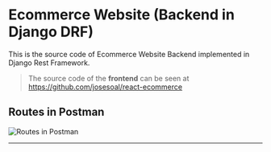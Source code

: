 # Ecommerce Website (Backend in Django DRF)

This is the source code of Ecommerce Website Backend implemented in Django Rest Framework.

>The source code of the **frontend** can be seen at https://github.com/josesoal/react-ecommerce

## Routes in Postman

![Routes in Postman](https://github.com/josesoal/my-images/blob/master/ecommerce-website/postman.png?raw=true)


---
